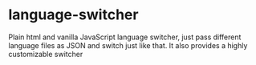 # language-switcher
Plain html and vanilla JavaScript language switcher, just pass different language files as JSON and switch just like that. It also provides a highly customizable switcher
